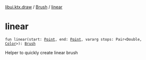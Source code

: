[libui.ktx.draw](../README.md) / [Brush](README.md) / [linear](linear.md)

# linear

`fun linear(start: `[`Point`](../-point/README.md)`, end: `[`Point`](../-point/README.md)`, vararg stops: Pair<Double, `[`Color`](../-color/README.md)`>): `[`Brush`](README.md)

Helper to quickly create linear brush
